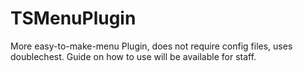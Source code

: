 # TSMenuPlugin
More easy-to-make-menu Plugin, does not require config files, uses doublechest. Guide on how to use will be available for staff.
